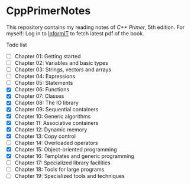 # CppPrimerNotes
This repository contains my reading notes of *C++ Primer*, 5th edition.
For myself: Log in to [InformIT](https://www.informit.com/) to fetch latest pdf of the book.

Todo list
- [ ] Chapter 01: Getting started
- [ ] Chapter 02: Variables and basic types
- [ ] Chapter 03: Strings, vectors and arrays
- [ ] Chapter 04: Expressions
- [ ] Chapter 05: Statements
- [x] Chapter 06: Functions
- [x] Chapter 07: Classes
- [x] Chapter 08: The IO library
- [x] Chapter 09: Sequential containers
- [x] Chapter 10: Generic algorithms
- [x] Chapter 11: Associative containers
- [x] Chapter 12: Dynamic memory
- [x] Chapter 13: Copy control
- [ ] Chapter 14: Overloaded operators
- [x] Chapter 15: Object-oriented programming
- [x] Chapter 16: Templates and generic programming
- [ ] Chapter 17: Specialized library facilities
- [ ] Chapter 18: Tools for large programs
- [ ] Chapter 19: Specialized tools and techniques